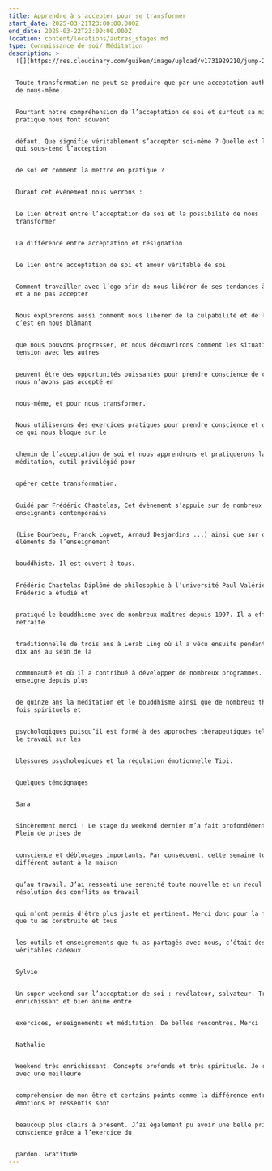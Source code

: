```yaml
---
title: Apprendre à s'accepter pour se transformer
start_date: 2025-03-21T23:00:00.000Z
end_date: 2025-03-22T23:00:00.000Z
location: content/locations/autres_stages.md
type: Connaissance de soi/ Méditation
description: >
  ![](https://res.cloudinary.com/guikem/image/upload/v1731929210/jump-2731641_1280_rkqobn.jpg)


  Toute transformation ne peut se produire que par une acceptation authentique
  de nous-même.


  Pourtant notre compréhension de l’acceptation de soi et surtout sa mise en
  pratique nous font souvent


  défaut. Que signifie véritablement s’accepter soi-même ? Quelle est la sagesse
  qui sous-tend l’acception


  de soi et comment la mettre en pratique ?


  Durant cet évènement nous verrons :


  Le lien étroit entre l’acceptation de soi et la possibilité de nous
  transformer


  La différence entre acceptation et résignation


  Le lien entre acceptation de soi et amour véritable de soi


  Comment travailler avec l’ego afin de nous libérer de ses tendances à résister
  et à ne pas accepter


  Nous explorerons aussi comment nous libérer de la culpabilité et de l’idée que
  c’est en nous blâmant


  que nous pouvons progresser, et nous découvrirons comment les situations de
  tension avec les autres


  peuvent être des opportunités puissantes pour prendre conscience de ce que
  nous n’avons pas accepté en


  nous-même, et pour nous transformer.


  Nous utiliserons des exercices pratiques pour prendre conscience et dépasser
  ce qui nous bloque sur le


  chemin de l’acceptation de soi et nous apprendrons et pratiquerons la
  méditation, outil privilégié pour


  opérer cette transformation.


  Guidé par Frédéric Chastelas, Cet évènement s’appuie sur de nombreux
  enseignants contemporains


  (Lise Bourbeau, Franck Lopvet, Arnaud Desjardins ...) ainsi que sur des
  éléments de l’enseignement


  bouddhiste. Il est ouvert à tous.


  Frédéric Chastelas Diplômé de philosophie à l’université Paul Valérie,
  Frédéric a étudié et


  pratiqué le bouddhisme avec de nombreux maîtres depuis 1997. Il a effectué une
  retraite


  traditionnelle de trois ans à Lerab Ling où il a vécu ensuite pendant plus de
  dix ans au sein de la


  communauté et où il a contribué à développer de nombreux programmes. Il
  enseigne depuis plus


  de quinze ans la méditation et le bouddhisme ainsi que de nombreux thèmes à la
  fois spirituels et


  psychologiques puisqu’il est formé à des approches thérapeutiques telles que
  le travail sur les


  blessures psychologiques et la régulation émotionnelle Tipi.


  Quelques témoignages


  Sara


  Sincèrement merci ! Le stage du weekend dernier m’a fait profondément du bien.
  Plein de prises de


  conscience et déblocages importants. Par conséquent, cette semaine tout a été
  différent autant à la maison


  qu’au travail. J’ai ressenti une serenité toute nouvelle et un recul dans la
  résolution des conflits au travail


  qui m’ont permis d’être plus juste et pertinent. Merci donc pour la formation
  que tu as construite et tous


  les outils et enseignements que tu as partagés avec nous, c’était des
  véritables cadeaux.


  Sylvie


  Un super weekend sur l’acceptation de soi : révélateur, salvateur. Très
  enrichissant et bien animé entre


  exercices, enseignements et méditation. De belles rencontres. Merci !!


  Nathalie


  Weekend très enrichissant. Concepts profonds et très spirituels. Je repars
  avec une meilleure


  compréhension de mon être et certains points comme la différence entre
  émotions et ressentis sont


  beaucoup plus clairs à présent. J’ai également pu avoir une belle prise de
  conscience grâce à l’exercice du


  pardon. Gratitude
---
```


